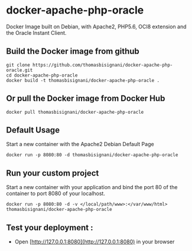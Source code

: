 # docker-apache-php-oracle
Docker Image built on Debian, with Apache2, PHP5.6, OCI8 extension and the Oracle Instant Client.

## Build the Docker image from github
    git clone https://github.com/thomasbisignani/docker-apache-php-oracle.git
    cd docker-apache-php-oracle
    docker build -t thomasbisignani/docker-apache-php-oracle .

## Or pull the Docker image from Docker Hub
    docker pull thomasbisignani/docker-apache-php-oracle

## Default Usage
Start a new container with the Apache2 Debian Default Page


    docker run -p 8080:80 -d thomasbisignani/docker-apache-php-oracle

## Run your custom project
Start a new container with your application and bind the port 80 of the container to port 8080 of your localhost.


    docker run -p 8080:80 -d -v </local/path/www>:</var/www/html> thomasbisignani/docker-apache-php-oracle

## Test your deployment :
* Open [http://127.0.0.1:8080](http://127.0.0.1:8080) in your browser
